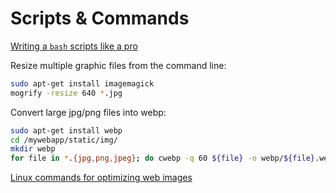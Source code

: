 # Scripts & Commands

[Writing a `bash` scripts like a pro](https://dev.to/unfor19/writing-bash-scripts-like-a-pro-part-1-styling-guide-4bin)

Resize multiple graphic files from the command line:

```bash
sudo apt-get install imagemagick
mogrify -resize 640 *.jpg
```

Convert large jpg/png files into webp:

```bash
sudo apt-get install webp
cd /mywebapp/static/img/
mkdir webp        
for file in *.{jpg,png,jpeg}; do cwebp -q 60 ${file} -o webp/${file}.webp; done;
```

[Linux commands for optimizing web images](https://opensource.com/article/21/12/optimize-web-images-linux)
